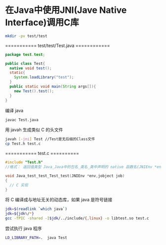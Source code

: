 <link href="../../../css/style.css" rel="stylesheet" type="text/css" />


# 在Java中使用JNI(Jave Native Interface)调用C库

```Bash
mkdir -pv test/test
```

=========== test/test/Test.java ============
```Java
package test.test;

public class Test{
  native void test();
  static{
    System.loadLibrary("test");
  }
  public static void main(String args[]){
    new Test().test();
  }
}
```

编译 java
```bash
javac Test.java
```

用 javah 生成类似 C 的头文件
```bash
javah [-jni] Test //Test是无后缀的Class文件
cp Test.h test.c
```

=========== test.c ==========
```c
#include "Test.h"
//格式： 返回值类型 Java_Java中的包名_类名_类中声明的 native 函数名(JNIEnv *env,jobject job)

void Java_test_test_Test_test(JNIEnv *env,jobject job)
{
  // C 实现
}
```

将 C 编译成与地址无关的动态库，如果 java 是符号链接

```bash
jdk=$(readlink `which java`)
jdk=${jdk%/*}
gcc -fPIC -shared -I$jdk/../include/{,linux} -o libtest.so test.c
```

尝试执行 java 程序
```bash
LD_LIBRARY_PATH=.  java Test
```

